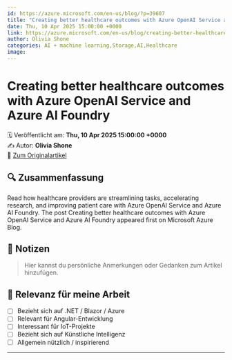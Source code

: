 ```yaml
---
id: https://azure.microsoft.com/en-us/blog/?p=39607
title: "Creating better healthcare outcomes with Azure OpenAI Service and Azure AI Foundry"
date: Thu, 10 Apr 2025 15:00:00 +0000
link: https://azure.microsoft.com/en-us/blog/creating-better-healthcare-outcomes-with-azure-openai-service-and-azure-ai-foundry/
author: Olivia Shone
categories: AI + machine learning,Storage,AI,Healthcare
image: 
---
```


# Creating better healthcare outcomes with Azure OpenAI Service and Azure AI Foundry

🗓️ Veröffentlicht am: **Thu, 10 Apr 2025 15:00:00 +0000**  
✍️ Autor: **Olivia Shone**  
🔗 [Zum Originalartikel](https://azure.microsoft.com/en-us/blog/creating-better-healthcare-outcomes-with-azure-openai-service-and-azure-ai-foundry/)

## 🔍 Zusammenfassung

Read how healthcare providers are streamlining tasks, accelerating research, and improving patient care with Azure OpenAI Service and Azure AI Foundry. The post Creating better healthcare outcomes with Azure OpenAI Service and Azure AI Foundry appeared first on Microsoft Azure Blog. 

## 📌 Notizen

> Hier kannst du persönliche Anmerkungen oder Gedanken zum Artikel hinzufügen.

## 🧠 Relevanz für meine Arbeit

- [ ] Bezieht sich auf .NET / Blazor / Azure
- [ ] Relevant für Angular-Entwicklung
- [ ] Interessant für IoT-Projekte
- [ ] Bezieht sich auf Künstliche Intelligenz
- [ ] Allgemein nützlich / inspirierend

---
